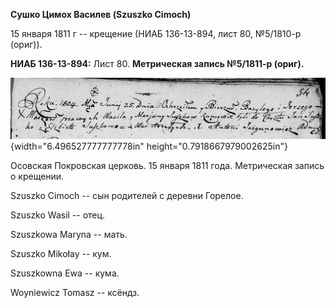 **Сушко Цимох Василев (Szuszko Cimoch)**

15 января 1811 г -- крещение (НИАБ 136-13-894, лист 80, №5/1810-р
(ориг)).

**НИАБ 136-13-894:** Лист 80. **Метрическая запись №5/1811-р (ориг).**

![](./media/b99088dc31426f91610337fc6b8d64d51076ef65.png){width="6.496527777777778in"
height="0.7918667979002625in"}

Осовская Покровская церковь. 15 января 1811 года. Метрическая запись о
крещении.

Szuszko Cimoch -- сын родителей с деревни Горелое.

Szuszko Wasil -- отец.

Szuszkowa Maryna -- мать.

Szuszko Mikołay -- кум.

Szuszkowna Ewa -- кума.

Woyniewicz Tomasz -- ксёндз.
